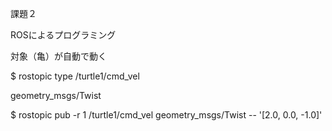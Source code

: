 課題２

ROSによるプログラミング

対象（亀）が自動で動く

$ rostopic type /turtle1/cmd_vel

geometry_msgs/Twist

$ rostopic pub -r 1 /turtle1/cmd_vel geometry_msgs/Twist -- '[2.0, 0.0, -1.0]'
